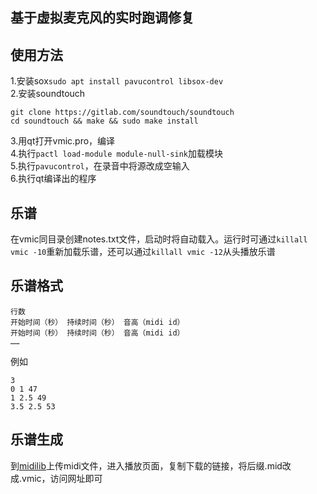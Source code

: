 ## 基于虚拟麦克风的实时跑调修复  
## 使用方法  
1.安装sox`sudo apt install pavucontrol libsox-dev`  
2.安装soundtouch  
```
git clone https://gitlab.com/soundtouch/soundtouch
cd soundtouch && make && sudo make install
```
3.用qt打开vmic.pro，编译  
4.执行`pactl load-module module-null-sink`加载模块  
5.执行`pavucontrol`，在录音中将源改成空输入  
6.执行qt编译出的程序
## 乐谱  
在vmic同目录创建notes.txt文件，启动时将自动载入。运行时可通过`killall vmic -10`重新加载乐谱，还可以通过`killall vmic -12`从头播放乐谱  
## 乐谱格式
```
行数
开始时间（秒） 持续时间（秒） 音高（midi id）
开始时间（秒） 持续时间（秒） 音高（midi id）
……
```
例如  
```
3
0 1 47
1 2.5 49
3.5 2.5 53
```
## 乐谱生成  
到[midilib](https://midi.sinriv.com)上传midi文件，进入播放页面，复制下载的链接，将后缀.mid改成.vmic，访问网址即可  
